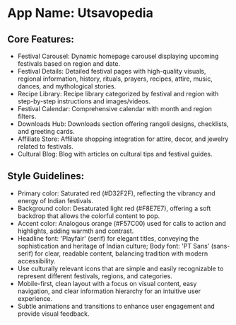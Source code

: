 # **App Name**: Utsavopedia

## Core Features:

- Festival Carousel: Dynamic homepage carousel displaying upcoming festivals based on region and date.
- Festival Details: Detailed festival pages with high-quality visuals, regional information, history, rituals, prayers, recipes, attire, music, dances, and mythological stories.
- Recipe Library: Recipe library categorized by festival and region with step-by-step instructions and images/videos.
- Festival Calendar: Comprehensive calendar with month and region filters.
- Downloads Hub: Downloads section offering rangoli designs, checklists, and greeting cards.
- Affiliate Store: Affiliate shopping integration for attire, decor, and jewelry related to festivals.
- Cultural Blog: Blog with articles on cultural tips and festival guides.

## Style Guidelines:

- Primary color: Saturated red (#D32F2F), reflecting the vibrancy and energy of Indian festivals.
- Background color: Desaturated light red (#F8E7E7), offering a soft backdrop that allows the colorful content to pop.
- Accent color: Analogous orange (#F57C00) used for calls to action and highlights, adding warmth and contrast.
- Headline font: 'Playfair' (serif) for elegant titles, conveying the sophistication and heritage of Indian culture; Body font: 'PT Sans' (sans-serif) for clear, readable content, balancing tradition with modern accessibility.
- Use culturally relevant icons that are simple and easily recognizable to represent different festivals, regions, and categories.
- Mobile-first, clean layout with a focus on visual content, easy navigation, and clear information hierarchy for an intuitive user experience.
- Subtle animations and transitions to enhance user engagement and provide visual feedback.
